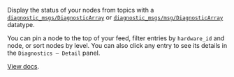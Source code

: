 Display the status of your nodes from topics with a [`diagnostic_msgs/DiagnosticArray`](https://docs.ros.org/en/noetic/api/diagnostic_msgs/html/msg/DiagnosticArray.html) or [`diagnostic_msgs/msg/DiagnosticArray`](https://github.com/ros2/common_interfaces/blob/master/diagnostic_msgs/msg/DiagnosticArray.msg) datatype.

You can pin a node to the top of your feed, filter entries by `hardware_id` and node, or sort nodes by level. You can also click any entry to see its details in the `Diagnostics – Detail` panel.

[View docs](https://foxglove.dev/docs/panels/diagnostics).
